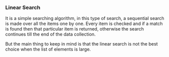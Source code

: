 <h3>Linear Search</h3>

It is a simple searching algorithm, in this type of search, a sequential search is made over all the items one by one. Every item is checked and if a match is found then that particular item is returned, otherwise the search continues till the end of the data collection.

But the main thing to keep in mind is that the linear search is not the best choice when the list of elements is large.
